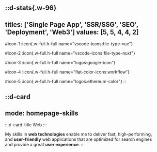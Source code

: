 ::d-stats{.w-96}
---
titles: ['Single Page App', 'SSR/SSG', 'SEO', 'Deployment', 'Web3']
values: [5, 5, 4, 4, 2]
---
#icon-1
  :icon{.w-full.h-full name="vscode-icons:file-type-vue"}

#icon-2
  :icon{.w-full.h-full name="vscode-icons:file-type-nuxt"}

#icon-3
  :icon{.w-full.h-full name="logos:google-icon"}

#icon-4
  :icon{.w-full.h-full name="flat-color-icons:workflow"}

#icon-5
  :icon{.w-full.h-full name="logos:ethereum-color"}
::

::d-card
---
mode: homepage-skills
---
  :::d-card-title
    Web
  :::

  My skills in **web technologies** enable me to deliver fast, high-performing, and **user-friendly** web applications that are optimized for search engines and provide a great **user experience**.
::